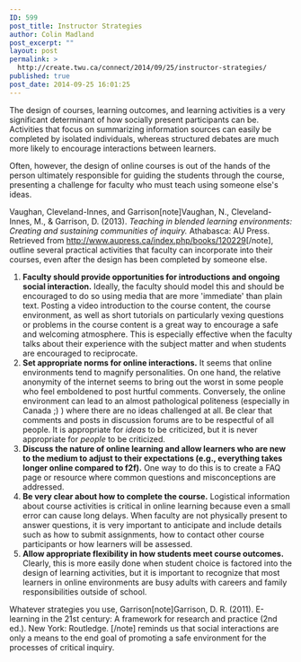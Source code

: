 ```yaml
---
ID: 599
post_title: Instructor Strategies
author: Colin Madland
post_excerpt: ""
layout: post
permalink: >
  http://create.twu.ca/connect/2014/09/25/instructor-strategies/
published: true
post_date: 2014-09-25 16:01:25
---
```

The design of courses, learning outcomes, and learning activities is a very significant determinant of how socially present participants can be. Activities that focus on summarizing information sources can easily be completed by isolated individuals, whereas structured debates are much more likely to encourage interactions between learners.

Often, however, the design of online courses is out of the hands of the person ultimately responsible for guiding the students through the course, presenting a challenge for faculty who must teach using someone else's ideas.

Vaughan, Cleveland-Innes, and Garrison[note]Vaughan, N., Cleveland-Innes, M., &amp; Garrison, D. (2013). <em>Teaching in blended learning environments: Creating and sustaining communities of inquiry.</em> Athabasca: AU Press. Retrieved from <a href="http://www.aupress.ca/index.php/books/120229"  rel="noopener noreferrer">http://www.aupress.ca/index.php/books/120229</a>[/note], outline several practical activities that faculty can incorporate into their courses, even after the design has been completed by someone else.
<ol>
	<li><strong>Faculty should provide opportunities for introductions and ongoing social interaction.</strong>
Ideally, the faculty should model this and should be encouraged to do so using media that are more 'immediate' than plain text. Posting a video introduction to the course content, the course environment, as well as short tutorials on particularly vexing questions or problems in the course content is a great way to encourage a safe and welcoming atmosphere. This is especially effective when the faculty talks about their experience with the subject matter and when students are encouraged to reciprocate.</li>
	<li><strong>Set appropriate norms for online interactions.</strong>
It seems that online environments tend to magnify personalities. On one hand, the relative anonymity of the internet seems to bring out the worst in some people who feel emboldened to post hurtful comments. Conversely, the online environment can lead to an almost pathological politeness (especially in Canada ;) ) where there are no ideas challenged at all. Be clear that comments and posts in discussion forums are to be respectful of all people. It is appropriate for <em>ideas</em> to be criticized, but it is never appropriate for <em>people</em> to be criticized.</li>
	<li><strong>Discuss the nature of online learning and allow learners who are new to the medium to adjust to their expectations (e.g., everything takes longer online compared to f2f).</strong>
One way to do this is to create a FAQ page or resource where common questions and misconceptions are addressed.</li>
	<li><strong>Be very clear about how to complete the course.</strong>
Logistical information about course activities is critical in online learning because even a small error can cause long delays. When faculty are not physically present to answer questions, it is very important to anticipate and include details such as how to submit assignments, how to contact other course participants or how learners will be assessed.</li>
	<li><strong>Allow appropriate flexibility in how students meet course outcomes.</strong>
Clearly, this is more easily done when student choice is factored into the design of learning activities, but it is important to recognize that most learners in online environments are busy adults with careers and family responsibilities outside of school.</li>
</ol>
Whatever strategies you use, Garrison[note]Garrison, D. R. (2011). E-learning in the 21st century: A framework for research and practice (2nd ed.). New York: Routledge. [/note] reminds us that social interactions are only a means to the end goal of promoting a safe environment for the processes of critical inquiry.

&nbsp;